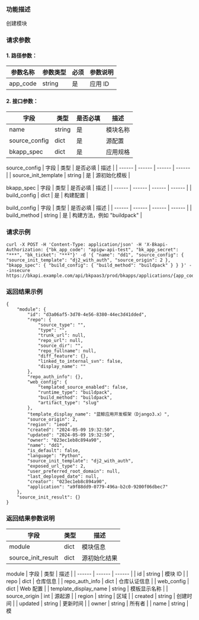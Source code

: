 ### 功能描述
创建模块

### 请求参数

#### 1. 路径参数：

|   参数名称   |    参数类型  |  必须  |     参数说明     |
| ------------ | ------------ | ------ | ---------------- |
| app_code   | string | 是 | 应用 ID |

#### 2. 接口参数：

| 字段 |   类型 |  是否必填 | 描述 |
| ------ | ------ | ------ | ------ |
| name | string | 是 | 模块名称 |
| source_config | dict | 是 | 源配置 |
| bkapp_spec | dict | 是 | 应用规格 |

source_config
| 字段 |   类型 |  是否必填 | 描述 |
| ------ | ------ | ------ | ------ |
| source_init_template | string | 是 | 源初始化模板 |

bkapp_spec
| 字段 |   类型 |  是否必填 | 描述 |
| ------ | ------ | ------ | ------ |
| build_config | dict | 是 | 构建配置 |

build_config
| 字段 |   类型 |  是否必填 | 描述 |
| ------ | ------ | ------ | ------ |
| build_method | string | 是 | 构建方法，例如 "buildpack" |

### 请求示例
```
curl -X POST -H 'Content-Type: application/json' -H 'X-Bkapi-Authorization: {"bk_app_code": "apigw-api-test", "bk_app_secret": "***", "bk_ticket": "***"}' -d '{ "name": "dd1", "source_config": { "source_init_template": "dj2_with_auth", "source_origin": 2 }, "bkapp_spec": { "build_config": { "build_method": "buildpack" } } }' --insecure https://bkapi.example.com/api/bkpaas3/prod/bkapps/applications/{app_code}/modules/
```

### 返回结果示例
```
{
    "module": {
        "id": "d3a06af5-3d70-4e56-8380-44ec3d41dded",
        "repo": {
            "source_type": "",
            "type": "",
            "trunk_url": null,
            "repo_url": null,
            "source_dir": "",
            "repo_fullname": null,
            "diff_feature": {},
            "linked_to_internal_svn": false,
            "display_name": ""
        },
        "repo_auth_info": {},
        "web_config": {
            "templated_source_enabled": false,
            "runtime_type": "buildpack",
            "build_method": "buildpack",
            "artifact_type": "slug"
        },
        "template_display_name": "蓝鲸应用开发框架（Django3.x）",
        "source_origin": 2,
        "region": "ieod",
        "created": "2024-05-09 19:32:50",
        "updated": "2024-05-09 19:32:50",
        "owner": "023ec1eb8c894a90",
        "name": "dd1",
        "is_default": false,
        "language": "Python",
        "source_init_template": "dj2_with_auth",
        "exposed_url_type": 2,
        "user_preferred_root_domain": null,
        "last_deployed_date": null,
        "creator": "023ec1eb8c894a90",
        "application": "a9f88dd9-0779-496a-b2c0-9200f06dbec7"
    },
    "source_init_result": {}
}
```

### 返回结果参数说明

| 字段 |   类型 | 描述 |
| ------ | ------ | ------ |
| module | dict | 模块信息 |
| source_init_result | dict | 源初始化结果 |

module
| 字段 |   类型 | 描述 |
| ------ | ------ | ------ |
| id | string | 模块 ID |
| repo | dict | 仓库信息 |
| repo_auth_info | dict | 仓库认证信息 |
| web_config | dict | Web 配置 |
| template_display_name | string | 模板显示名称 |
| source_origin | int | 源起源 |
| region | string | 区域 |
| created | string | 创建时间 |
| updated | string | 更新时间 |
| owner | string | 所有者 |
| name | string | 模